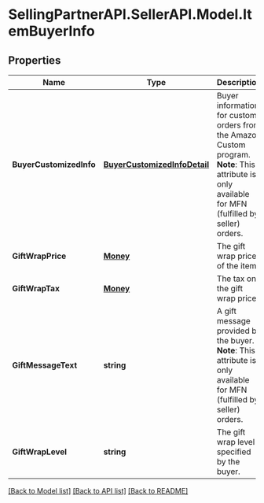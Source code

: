 # SellingPartnerAPI.SellerAPI.Model.ItemBuyerInfo
## Properties

Name | Type | Description | Notes
------------ | ------------- | ------------- | -------------
**BuyerCustomizedInfo** | [**BuyerCustomizedInfoDetail**](BuyerCustomizedInfoDetail.md) | Buyer information for custom orders from the Amazon Custom program.  **Note**: This attribute is only available for MFN (fulfilled by seller) orders. | [optional] 
**GiftWrapPrice** | [**Money**](Money.md) | The gift wrap price of the item. | [optional] 
**GiftWrapTax** | [**Money**](Money.md) | The tax on the gift wrap price. | [optional] 
**GiftMessageText** | **string** | A gift message provided by the buyer.  **Note**: This attribute is only available for MFN (fulfilled by seller) orders. | [optional] 
**GiftWrapLevel** | **string** | The gift wrap level specified by the buyer. | [optional] 

[[Back to Model list]](../README.md#documentation-for-models) [[Back to API list]](../README.md#documentation-for-api-endpoints) [[Back to README]](../README.md)

